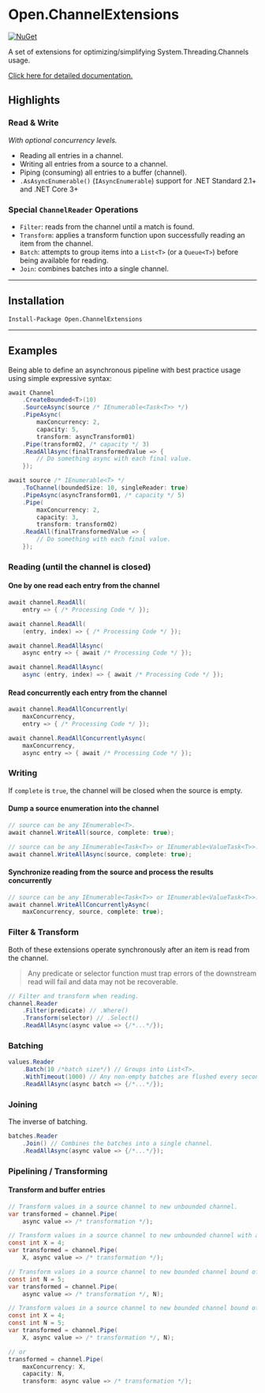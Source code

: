 # Open.ChannelExtensions

[![NuGet](https://img.shields.io/nuget/v/Open.ChannelExtensions.svg?style=flat)](https://www.nuget.org/packages/Open.ChannelExtensions/)

A set of extensions for optimizing/simplifying System.Threading.Channels usage.

[Click here for detailed documentation.](https://open-net-libraries.github.io/Open.ChannelExtensions/api/Open.ChannelExtensions.Extensions.html#methods)

## Highlights

### Read & Write

*With optional concurrency levels.*

* Reading all entries in a channel.
* Writing all entries from a source to a channel.
* Piping (consuming) all entries to a buffer (channel).
* `.AsAsyncEnumerable()` (`IAsyncEnumerable`) support for .NET Standard 2.1+ and .NET Core 3+

### Special `ChannelReader` Operations

* `Filter`: reads from the channel until a match is found.
* `Transform`: applies a transform function upon successfully reading an item from the channel.
* `Batch`: attempts to group items into a `List<T>` (or a `Queue<T>`) before being available for reading.
* `Join`: combines batches into a single channel.

---
## Installation

```nuget
Install-Package Open.ChannelExtensions
```
---

## Examples

Being able to define an asynchronous pipeline with best practice usage using simple expressive syntax:

```cs
await Channel
    .CreateBounded<T>(10)
    .SourceAsync(source /* IEnumerable<Task<T>> */)
    .PipeAsync(
        maxConcurrency: 2,
        capacity: 5,
        transform: asyncTransform01)
    .Pipe(transform02, /* capacity */ 3)
    .ReadAllAsync(finalTransformedValue => {
        // Do something async with each final value.
    });
```

```cs
await source /* IEnumerable<T> */
    .ToChannel(boundedSize: 10, singleReader: true)
    .PipeAsync(asyncTransform01, /* capacity */ 5)
    .Pipe(
        maxConcurrency: 2,
        capacity: 3,
        transform: transform02)
    .ReadAll(finalTransformedValue => {
        // Do something with each final value.
    });
```

### Reading (until the channel is closed)

#### One by one read each entry from the channel

```cs
await channel.ReadAll(
    entry => { /* Processing Code */ });
```

```cs
await channel.ReadAll(
    (entry, index) => { /* Processing Code */ });
```

```cs
await channel.ReadAllAsync(
    async entry => { await /* Processing Code */ });
```

```cs
await channel.ReadAllAsync(
    async (entry, index) => { await /* Processing Code */ });
```

#### Read concurrently each entry from the channel

```cs
await channel.ReadAllConcurrently(
    maxConcurrency,
    entry => { /* Processing Code */ });
```

```cs
await channel.ReadAllConcurrentlyAsync(
    maxConcurrency,
    async entry => { await /* Processing Code */ });
```

### Writing

If `complete` is `true`, the channel will be closed when the source is empty.

#### Dump a source enumeration into the channel

```cs
// source can be any IEnumerable<T>.
await channel.WriteAll(source, complete: true);
```

```cs
// source can be any IEnumerable<Task<T>> or IEnumerable<ValueTask<T>>.
await channel.WriteAllAsync(source, complete: true);
```

#### Synchronize reading from the source and process the results concurrently

```cs
// source can be any IEnumerable<Task<T>> or IEnumerable<ValueTask<T>>.
await channel.WriteAllConcurrentlyAsync(
    maxConcurrency, source, complete: true);
```

### Filter & Transform

Both of these extensions operate synchronously after an item is read from the channel.
> Any predicate or selector function must trap errors of the downstream read will fail and data may not be recoverable.

```cs
// Filter and transform when reading.
channel.Reader
    .Filter(predicate) // .Where()
    .Transform(selector) // .Select()
    .ReadAllAsync(async value => {/*...*/});
```

### Batching

```cs
values.Reader
    .Batch(10 /*batch size*/) // Groups into List<T>.
    .WithTimeout(1000) // Any non-empty batches are flushed every second.
    .ReadAllAsync(async batch => {/*...*/});
```

### Joining

The inverse of batching.

```cs
batches.Reader
    .Join() // Combines the batches into a single channel.
    .ReadAllAsync(async value => {/*...*/});
```

### Pipelining / Transforming

#### Transform and buffer entries

```cs
// Transform values in a source channel to new unbounded channel.
var transformed = channel.Pipe(
    async value => /* transformation */);
```

```cs
// Transform values in a source channel to new unbounded channel with a max concurrency of X.
const int X = 4;
var transformed = channel.Pipe(
    X, async value => /* transformation */);
```

```cs
// Transform values in a source channel to new bounded channel bound of N entries.
const int N = 5;
var transformed = channel.Pipe(
    async value => /* transformation */, N);
```

```cs
// Transform values in a source channel to new bounded channel bound of N entries with a max concurrency of X.
const int X = 4;
const int N = 5;
var transformed = channel.Pipe(
    X, async value => /* transformation */, N);

// or
transformed = channel.Pipe(
    maxConcurrency: X,
    capacity: N,
    transform: async value => /* transformation */);
```
